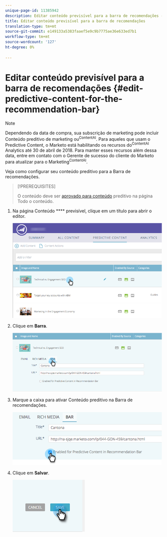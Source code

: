 ```yaml
---
unique-page-id: 11385942
description: Editar conteúdo previsível para a barra de recomendações - Documentos do marketing - Documentação do produto
title: Editar conteúdo previsível para a barra de recomendações
translation-type: tm+mt
source-git-commit: e149133a5383faaef5e9c9b7775ae36e633ed7b1
workflow-type: tm+mt
source-wordcount: '127'
ht-degree: 0%

---
```



# Editar conteúdo previsível para a barra de recomendações {#edit-predictive-content-for-the-recommendation-bar}

>[!NOTE]
>
>Dependendo da data de compra, sua subscrição de marketing pode incluir Conteúdo preditivo de marketing ou<sup>ContentAI</sup>. Para aqueles que usam o Predictive Content, o Marketo está habilitando os recursos do<sup>ContentAI</sup> Analytics até 30 de abril de 2018. Para manter esses recursos além dessa data, entre em contato com o Gerente de sucesso do cliente do Marketo para atualizar para o Marketing<sup>ContentAI</sup>.

Veja como configurar seu conteúdo preditivo para a Barra de recomendações.

>[!PREREQUISITES]
>
>O conteúdo deve ser [aprovado para conteúdo](/help/marketo/product-docs/predictive-content/working-with-all-content/approve-a-title-for-predictive-content.md) preditivo na página Todo o conteúdo.

1. Na página Conteúdo **** previsível, clique em um título para abrir o editor.

   ![](assets/image2017-10-3-9-3a45-3a13.png)

1. Clique em **Barra**.

   ![](assets/image2017-10-3-9-3a45-3a48.png)

1. Marque a caixa para ativar Conteúdo preditivo na Barra de recomendações.

   ![](assets/image2017-10-3-9-3a46-3a18.png)

1. Clique em **Salvar**.

   ![](assets/save.png)
